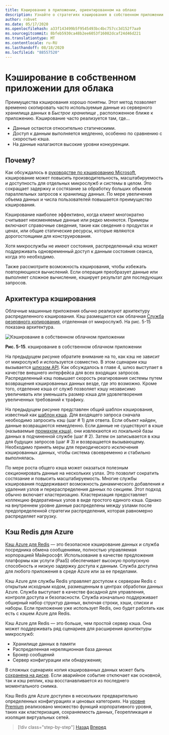 ```yaml
---
title: Кэширование в приложении, ориентированном на облако
description: Узнайте о стратегиях кэширования в собственном приложении для облака.
author: robvet
ms.date: 05/17/2020
ms.openlocfilehash: a33f143499b5f9545493bc4bc757cc3d152f7aa9
ms.sourcegitcommit: 8bfeb5930ca48b2ee6053f16082dcaf24d46d221
ms.translationtype: MT
ms.contentlocale: ru-RU
ms.lasthandoff: 08/18/2020
ms.locfileid: "88557520"
---
```

# <a name="caching-in-a-cloud-native-app"></a>Кэширование в собственном приложении для облака

Преимущества кэширования хорошо понятны. Этот метод позволяет временно скопировать часто используемые данные из серверного хранилища данных в *Быстрое хранилище* , расположенное ближе к приложению. Кэширование часто реализуется там, где...

- Данные остаются относительно статическими.
- Доступ к данным выполняется медленно, особенно по сравнению с скоростью кэша.
- На данные налагаются высокие уровни конкуренции.

## <a name="why"></a>Почему?

Как обсуждалось в [руководстве по кэшированию Microsoft](https://docs.microsoft.com/azure/architecture/best-practices/caching), кэширование может повысить производительность, масштабируемость и доступность для отдельных микрослужб и системы в целом. Это сокращает задержку и состязание за обработку больших объемов параллельных запросов к хранилищу данных. По мере увеличения объема данных и числа пользователей повышается преимущество кэширования.

Кэширование наиболее эффективно, когда клиент многократно считывает неизменяемые данные или редко меняются. Примеры включают справочные сведения, такие как сведения о продуктах и ценах, или общие статические ресурсы, которые являются дорогостоящими для конструирования.

Хотя микрослужбы не имеют состояния, распределенный кэш может поддерживать одновременный доступ к данным состояния сеанса, когда это необходимо.

Также рассмотрите возможность кэширования, чтобы избежать повторяющихся вычислений. Если операция преобразует данные или выполняет сложное вычисление, кэширует результат для последующих запросов.

## <a name="caching-architecture"></a>Архитектура кэширования

Облачные машинные приложения обычно реализуют архитектуру распределенного кэширования. Кэш размещается как облачная [Служба резервного копирования](./definition.md#backing-services), отделенная от микрослужб. На рис. 5-15 показана архитектура.

![Кэширование в собственном облачном приложении](media/caching-in-a-cloud-native-app.png)

**Рис. 5-15**. кэширование в собственном облачном приложении

На предыдущем рисунке обратите внимание на то, как кэш не зависит от микрослужб и используется совместно. В этом сценарии кэш вызывается [шлюзом API](./front-end-communication.md). Как обсуждалось в главе 4, шлюз выступает в качестве внешнего интерфейса для всех входящих запросов. Распределенный кэш повышает скорость реагирования системы путем возвращения кэшированных данных везде, где это возможно. Кроме того, отделение кэша от служб позволяет кэшу независимо увеличивать или уменьшать размер кэша для удовлетворения увеличенных требований к трафику.

На предыдущем рисунке представлен общий шаблон кэширования, известный как [шаблон кэша](https://docs.microsoft.com/azure/architecture/patterns/cache-aside). Для входящего запроса сначала необходимо запросить кэш (шаг \# 1) для ответа. Если объект найден, данные возвращаются немедленно. Если данные не существуют в кэше (называемые [промахом кэша](https://www.techopedia.com/definition/6308/cache-miss)), они извлекаются из локальной базы данных в подчиненной службе (шаг \# 2). Затем он записывается в кэш для будущих запросов (шаг \# 3) и возвращается вызывающему. Необходимо принять меры для периодического исключения кэшированных данных, чтобы система своевременно и стабильно выполнялась.

По мере роста общего кэша может оказаться полезным секционировать данные на нескольких узлах. Это позволит сократить состязание и повысить масштабируемость. Многие службы кэширования поддерживают возможность динамического добавления и удаления узлов и перераспределения данных по секциям. Этот подход обычно включает кластеризацию. Кластеризация предоставляет коллекцию федеративных узлов в виде простого единого кэша. Однако на внутреннем уровне данные распределены между узлами после предопределенной стратегии распределения, которая равномерно распределяет нагрузку.

## <a name="azure-cache-for-redis"></a>Кэш Redis для Azure

[Кэш Azure для Redis](https://azure.microsoft.com/services/cache/) — это безопасное кэширование данных и служба посредника обмена сообщениями, полностью управляемая корпорацией Майкрософт. Использование в качестве предложения платформы как услуги (PaaS) обеспечивает высокую пропускную способность и низкую задержку доступа к данным. Служба доступна для любого приложения в среде Azure или за ее пределами.

Кэш Azure для службы Redis управляет доступом к серверам Redis с открытым исходным кодом, размещенным в центрах обработки данных Azure. Служба выступает в качестве фасадной для управления, контроля доступа и безопасности. Служба изначально поддерживает обширный набор структур данных, включая строки, хэши, списки и наборы. Если приложение уже использует Redis, оно будет работать как есть с кэшем Azure для Redis.

Кэш Azure для Redis — это больше, чем простой сервер кэша. Она может поддерживать ряд сценариев для расширения архитектуры микрослужб:

- Хранилище данных в памяти
- Распределенная нереляционная база данных
- Брокер сообщений
- Сервер конфигурации или обнаружения;
  
В сложных сценариях копия кэшированных данных может быть [сохранена на диске](https://docs.microsoft.com/azure/azure-cache-for-redis/cache-how-to-premium-persistence). Если аварийное событие отключает как основной, так и кэш реплик, кэш восстанавливается из последнего моментального снимка.

Кэш Redis для Azure доступен в нескольких предварительно определенных конфигурациях и ценовых категориях. На [уровне Premium](https://docs.microsoft.com/azure/azure-cache-for-redis/cache-overview#service-tiers) реализовано множество функций корпоративного уровня, таких как кластеризация, сохраняемость данных, Георепликация и изоляция виртуальных сетей.

>[!div class="step-by-step"]
>[Назад](relational-vs-nosql-data.md)
>[Вперед](elastic-search-in-azure.md)
